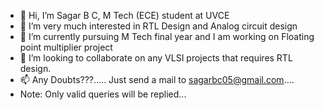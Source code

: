 - 👋 Hi, I’m Sagar B C, M Tech (ECE) student at UVCE
- 👀 I’m very much interested in RTL Design and Analog circuit design
- 🌱 I’m currently pursuing M Tech final year and I am working on Floating point multiplier project
- 💞️ I’m looking to collaborate on any VLSI projects that requires RTL design.
- 📫 Any Doubts???..... Just send a mail to sagarbc05@gmail.com....
- Note: Only valid queries will be replied...
